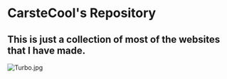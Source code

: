 <!DOCTYPE html>
<html>
<body>
	<h1>CarsteCool's Repository</h1>
	<h2>This is just a collection of most of the websites that I have made.</h2>
	<img src="Turbo.jpg" alt="Turbo.jpg">
</body>
</html>
